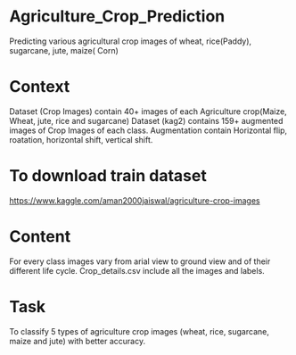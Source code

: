 # Agriculture_Crop_Prediction

Predicting various agricultural crop images of wheat, rice(Paddy), sugarcane, jute, maize( Corn)

# Context
Dataset (Crop Images) contain 40+ images of each Agriculture crop(Maize, Wheat, jute, rice and sugarcane) Dataset (kag2) contains 159+ augmented images of Crop Images of each class. Augmentation contain Horizontal flip, roatation, horizontal shift, vertical shift.

# To download train dataset
https://www.kaggle.com/aman2000jaiswal/agriculture-crop-images

# Content
For every class images vary from arial view to ground view and of their different life cycle. Crop_details.csv include all the images and labels.

# Task
To classify 5 types of agriculture crop images (wheat, rice, sugarcane, maize and jute) with better accuracy.
